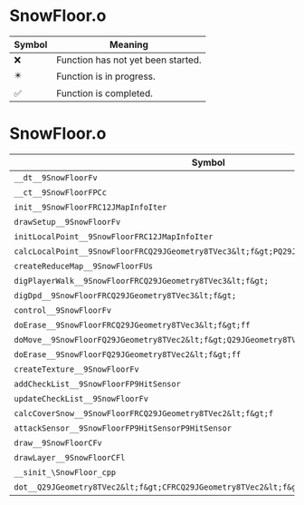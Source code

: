 # SnowFloor.o
| Symbol | Meaning 
| ------------- | ------------- 
| :x: | Function has not yet been started. 
| :eight_pointed_black_star: | Function is in progress. 
| :white_check_mark: | Function is completed. 


# SnowFloor.o
| Symbol | Decompiled? |
| ------------- | ------------- |
| `__dt__9SnowFloorFv` | :x: |
| `__ct__9SnowFloorFPCc` | :x: |
| `init__9SnowFloorFRC12JMapInfoIter` | :x: |
| `drawSetup__9SnowFloorFv` | :x: |
| `initLocalPoint__9SnowFloorFRC12JMapInfoIter` | :x: |
| `calcLocalPoint__9SnowFloorFRCQ29JGeometry8TVec3&lt;f&gt;PQ29JGeometry8TVec3&lt;f&gt;` | :x: |
| `createReduceMap__9SnowFloorFUs` | :x: |
| `digPlayerWalk__9SnowFloorFRCQ29JGeometry8TVec3&lt;f&gt;` | :x: |
| `digDpd__9SnowFloorFRCQ29JGeometry8TVec3&lt;f&gt;` | :x: |
| `control__9SnowFloorFv` | :x: |
| `doErase__9SnowFloorFRCQ29JGeometry8TVec3&lt;f&gt;ff` | :x: |
| `doMove__9SnowFloorFQ29JGeometry8TVec2&lt;f&gt;Q29JGeometry8TVec2&lt;f&gt;ff` | :x: |
| `doErase__9SnowFloorFQ29JGeometry8TVec2&lt;f&gt;ff` | :x: |
| `createTexture__9SnowFloorFv` | :x: |
| `addCheckList__9SnowFloorFP9HitSensor` | :x: |
| `updateCheckList__9SnowFloorFv` | :x: |
| `calcCoverSnow__9SnowFloorFRCQ29JGeometry8TVec2&lt;f&gt;f` | :x: |
| `attackSensor__9SnowFloorFP9HitSensorP9HitSensor` | :x: |
| `draw__9SnowFloorCFv` | :x: |
| `drawLayer__9SnowFloorCFl` | :x: |
| `__sinit_\SnowFloor_cpp` | :x: |
| `dot__Q29JGeometry8TVec2&lt;f&gt;CFRCQ29JGeometry8TVec2&lt;f&gt;` | :x: |
